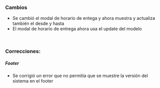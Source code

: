 <h3>Cambios</h3>
<ul>
    <li>Se cambió el modal de horario de entega y ahora muestra y actualiza también el desde y hasta</li>
    <li>El modal de horario de entrega ahora usa el update del modelo</li>

</ul>

</br>

<h3>Correcciones:</h3>

<h5>Footer</h5>
<ul>
    <li>Se corrigió un error que no permitía que se muestre la versión del sistema en el footer</li>
</ul>